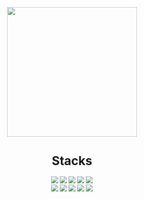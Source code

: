 <div align="center">
<img src="https://github.com/Limdongdang/Limdongdang/assets/50188317/0c1c653a-cc28-42d4-954a-05dc867562e1" height = "300px">

# Stacks
<span>
    <img src= "https://img.shields.io/badge/JavaScript-F4D53E?style=flat-square&logo=JavaScript&logoColor=white"/>
    <img src ="https://img.shields.io/badge/Next.js-blue?style=flat-square&logo=Next.js&logoColor=white" />
    <img src= "https://img.shields.io/badge/NodeJS-31B025?style=flat-square&logo=Node.js&logoColor=white"/>
    <img src ="https://img.shields.io/badge/Express-grey.svg?style=flat-square&logo=Express&logoColor=white"/> 
    <img src ="https://img.shields.io/badge/NestJS-%23E0234E.svg?style=flat-square&logo=nestjs&logoColor=white"/>
    <br>
    <img src ="https://img.shields.io/badge/Spring-green?style=flat-square&logo=Spring&logoColor=white" />
    <img src ="https://img.shields.io/badge/Typeorm-blue?style=flat-square&logo=Sequelize&logoColor=white" />
    <img src ="https://img.shields.io/badge/Mybatis-purple?style=flat-square&logo=Jameson&logoColor=white" />
    <img src ="https://img.shields.io/badge/MySQL-orange.svg?style=flat-square&logo=mysql&logoColor=white" /> 
    <img src ="https://img.shields.io/badge/AWS-orange.svg?style=flat-square&logo=Amazon AWS&logoColor=white" /> 
</span>

<div>
</div>
</div>

